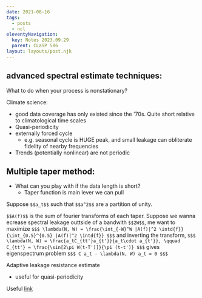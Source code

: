 ```yaml
---
date: 2021-08-16
tags:
  - posts
  - ncl
eleventyNavigation:
  key: Notes 2023.09.29
  parent: CLaSP 586
layout: layouts/post.njk
---
```


## advanced spectral estimate techniques:
What to do when your process is nonstationary?

Climate science: 
* good data coverage has only existed since the '70s. Quite short relative to climatological time scales
* Quasi-periodicity 
* externally forced cycle
  * e.g. seasonal cycle is HUGE peak, and small leakage can obliterate fidelity of nearby frequencies
* Trends (potentially nonlinear) are not periodic

## Multiple taper method:
* What can you play with if the data length is short?
  * Taper function is main lever we can pull

Suppose `$$a_t$$` such that `$$a^2$$` are a partition of unity.

`$$A(f)$$` is the sum of fourier transforms of each taper. Suppose we wanna ecrease spectral leakage outtside of a 
bandwith `$$2W$$`, me want to maximize
`$$$
\lambda(N, W) = \frac{\int_{-W}^W |A(f)|^2 \intd{f}}{\int_{0.5}^{0.5} |A(f)|^2 \intd{f}}
$$$`
and inverting the transform,
`$$$
\lambda(N, W) = \frac{a_tC_{tt'}a_{t'}}{a_t\cdot a_{t'}}, \qquad C_{tt'} = \frac{\sin[2\pi W(t-T')]}{\pi (t-t')}
$$$`
gives eigenspectrum problem
`$$$
C a_t - \lambda(N, W) a_t = 0
$$$`

Adaptive leakage resistance estimate


* useful for quasi-periodicity

Useful [link](https://dept.atmos.ucla.edu/tcd/people/michael-ghil)
